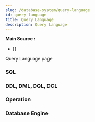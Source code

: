 ```yaml
---
slug: /database-system/query-language
id: query-language
title: Query Language
description: Query Language
---
```


**Main Source :**

- []

Query Language page

### SQL

### DDL, DML, DQL, DCL

### Operation

### Database Engine
